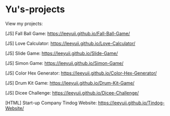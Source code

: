 # Yu's-projects

View my projects:

[JS] Fall Ball Game:
https://leeyuii.github.io/Fall-Ball-Game/

[JS] Love Calculator:
https://leeyuii.github.io/Love-Calculator/

[JS] Slide Game:
https://leeyuii.github.io/Slide-Game/

[JS] Simon Game:
https://leeyuii.github.io/Simon-Game/

[JS] Color Hex Generator:
https://leeyuii.github.io/Color-Hex-Generator/

[JS] Drum Kit Game:
https://leeyuii.github.io/Drum-Kit-Game/

[JS] Dicee Challenge:
https://leeyuii.github.io/Dicee-Challenge/

[HTML] Start-up Company Tindog Website: 
https://leeyuii.github.io/Tindog-Website/


